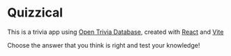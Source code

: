 # Quizzical

This is a trivia app using [Open Trivia Database](https://opentdb.com/), created with [React](https://react.dev/) and [Vite](https://vitejs.dev/)

Choose the answer that you think is right and test your knowledge!

